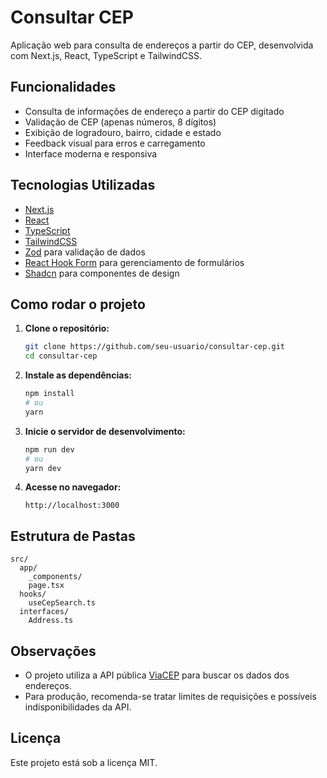 # Consultar CEP

Aplicação web para consulta de endereços a partir do CEP, desenvolvida com Next.js, React, TypeScript e TailwindCSS.

## Funcionalidades

- Consulta de informações de endereço a partir do CEP digitado
- Validação de CEP (apenas números, 8 dígitos)
- Exibição de logradouro, bairro, cidade e estado
- Feedback visual para erros e carregamento
- Interface moderna e responsiva

## Tecnologias Utilizadas

- [Next.js](https://nextjs.org/)
- [React](https://react.dev/)
- [TypeScript](https://www.typescriptlang.org/)
- [TailwindCSS](https://tailwindcss.com/)
- [Zod](https://zod.dev/) para validação de dados
- [React Hook Form](https://react-hook-form.com/) para gerenciamento de formulários
- [Shadcn](https://ui.shadcn.com/) para componentes de design

## Como rodar o projeto

1. **Clone o repositório:**
   ```bash
   git clone https://github.com/seu-usuario/consultar-cep.git
   cd consultar-cep
   ```

2. **Instale as dependências:**
   ```bash
   npm install
   # ou
   yarn
   ```

3. **Inicie o servidor de desenvolvimento:**
   ```bash
   npm run dev
   # ou
   yarn dev
   ```

4. **Acesse no navegador:**
   ```
   http://localhost:3000
   ```

## Estrutura de Pastas

```
src/
  app/
    _components/
    page.tsx
  hooks/
    useCepSearch.ts
  interfaces/
    Address.ts
```

## Observações

- O projeto utiliza a API pública [ViaCEP](https://viacep.com.br/) para buscar os dados dos endereços.
- Para produção, recomenda-se tratar limites de requisições e possíveis indisponibilidades da API.

## Licença

Este projeto está sob a licença MIT.
